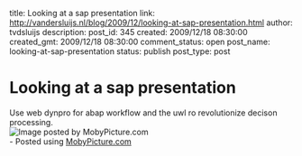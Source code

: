 title: Looking at a sap presentation
link: http://vandersluijs.nl/blog/2009/12/looking-at-sap-presentation.html
author: tvdsluijs
description: 
post_id: 345
created: 2009/12/18 08:30:00
created_gmt: 2009/12/18 08:30:00
comment_status: open
post_name: looking-at-sap-presentation
status: publish
post_type: post

# Looking at a sap presentation

Use web dynpro for abap workflow and the uwl ro revolutionize decison processing.  
![Image posted by MobyPicture.com](/wp-content/uploads/2009/12/b41f58077e4d2e906a21817d040c59db_full-300x225.jpg)  
\- Posted using [MobyPicture.com](http://www.mobypicture.com/)